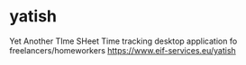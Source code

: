 # yatish
Yet Another TIme SHeet
Time tracking desktop application fo freelancers/homeworkers
https://www.eif-services.eu/yatish
